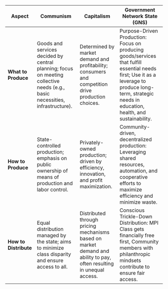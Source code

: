
| Aspect                | Communism                                                                                                                    | Capitalism                                                                                                           | Government Network State (GNS)                                                                                                                                                                        |
| --------------------- | ---------------------------------------------------------------------------------------------------------------------------- | -------------------------------------------------------------------------------------------------------------------- | ----------------------------------------------------------------------------------------------------------------------------------------------------------------------------------------------------- |
| **What to Produce**   | Goods and services decided by central planning; focus on meeting collective needs (e.g., basic necessities, infrastructure). | Determined by market demand and profitability; consumers and competition drive production choices.                   | Purpose-Driven Production: Focus on producing goods/services that fulfill essential needs first; Use it as a leverage to produce long-term, strategic needs in education, health, and sustainability. |
| **How to Produce**    | State-controlled production; emphasis on public ownership of means of production and labor control.                          | Privately-owned production; driven by efficiency, innovation, and profit maximization.                               | Community-driven, decentralized production: Leveraging shared resources, automation, and cooperative efforts to maximize efficiency and minimize waste.                                               |
| **How to Distribute** | Equal distribution managed by the state; aims to minimize class disparity and ensure access to all.                          | Distributed through pricing mechanisms based on market demand and ability to pay, often resulting in unequal access. | Conscious Trickle-Down Distribution: MPI Class gets financially free first, Community members with philanthropic mindsets contribute to ensure fair access.                                           |
